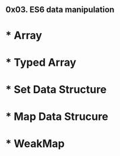 ## 0x03. ES6 data manipulation
# * Array
# * Typed Array
# * Set Data Structure
# * Map Data Strucure
# * WeakMap

